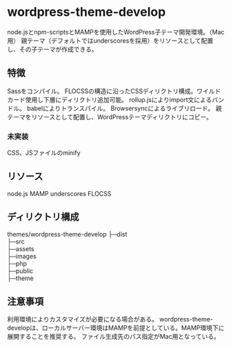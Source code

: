 # wordpress-theme-develop
node.jsとnpm-scriptsとMAMPを使用したWordPress子テーマ開発環境。（Mac用）
親テーマ（デフォルトではunderscoresを採用）をリソースとして配置し、その子テーマが作成できる。

## 特徴
Sassをコンパイル。
FLOCSSの構造に沿ったCSSディリクトリ構成。ワイルドカード使用し下層にディリクトリ追加可能。
rollup.jsによりimport文によるバンドル。
babelによりトランスパイル。
Browsersyncによるライブリロード。
親テーマをリソースとして配置し、WordPressテーマディリクトリにコピー。

### 未実装
CSS、JSファイルのminify

## リソース
node.js
MAMP
underscores
FLOCSS

## ディリクトリ構成
themes/wordpress-theme-develop
├─dist  
├─src  
  ├─assets  
  ├─images  
  ├─php  
  ├─public  
  ├─theme  

## 注意事項
利用環境によりカスタマイズが必要になる場合がある。
wordpress-theme-developは、ローカルサーバー環境はMAMPを前提としている。MAMP環境下に展開することを推奨する。
ファイル生成先のパス指定がMac用となっている。
